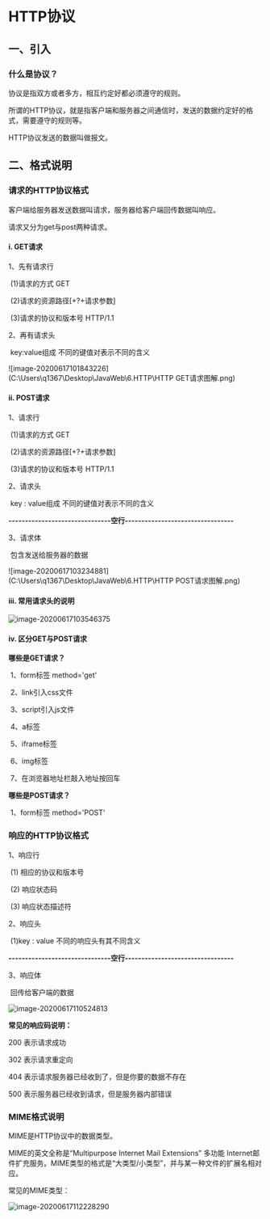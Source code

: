 # HTTP协议

## 一、引入

### 什么是协议？

协议是指双方或者多方，相互约定好都必须遵守的规则。

所谓的HTTP协议，就是指客户端和服务器之间通信时，发送的数据约定好的格式，需要遵守的规则等。

HTTP协议发送的数据叫做报文。

## 二、格式说明

### 请求的HTTP协议格式

客户端给服务器发送数据叫请求，服务器给客户端回传数据叫响应。

请求又分为get与post两种请求。

#### i. GET请求

1、先有请求行

​	(1)请求的方式					GET

​	(2)请求的资源路径[+?+请求参数]

​	(3)请求的协议和版本号	HTTP/1.1			

2、再有请求头

​	key:value组成		不同的键值对表示不同的含义

![image-20200617101843226](C:\Users\q1367\Desktop\JavaWeb\6.HTTP\HTTP GET请求图解.png)

#### ii. POST请求

1、请求行

​	(1)请求的方式					GET

​	(2)请求的资源路径[+?+请求参数]

​	(3)请求的协议和版本号	HTTP/1.1		

2、请求头

​	key : value组成		不同的键值对表示不同的含义

**-------------------------------空行---------------------------------**

3、请求体

​	包含发送给服务器的数据

![image-20200617103234881](C:\Users\q1367\Desktop\JavaWeb\6.HTTP\HTTP POST请求图解.png)

#### iii. 常用请求头的说明

![image-20200617103546375](C:\Users\q1367\Desktop\JavaWeb\6.HTTP\常用的请求头.png)

#### iv. 区分GET与POST请求

**哪些是GET请求？**

​	1、form标签 method='get'

​	2、link引入css文件

​	3、script引入js文件

​	4、a标签

​	5、iframe标签

​	6、img标签

​	7、在浏览器地址栏敲入地址按回车

**哪些是POST请求？**

​	1、form标签 method='POST'

### 响应的HTTP协议格式

1、响应行

​	(1) 相应的协议和版本号

​	(2) 响应状态码

​	(3) 响应状态描述符

2、响应头

​	(1)key : value			不同的响应头有其不同含义

**-------------------------------空行---------------------------------**

3、响应体

​	回传给客户端的数据

![image-20200617110524813](C:\Users\q1367\Desktop\JavaWeb\6.HTTP\HTTP响应图解.png)

**常见的响应码说明：**

200		表示请求成功

302		表示请求重定向

404		表示请求服务器已经收到了，但是你要的数据不存在

500		表示服务器已经收到请求，但是服务器内部错误

### MIME格式说明

MIME是HTTP协议中的数据类型。

MIME的英文全称是“Multipurpose Internet Mail Extensions” 多功能 Internet邮件扩充服务。MIME类型的格式是“大类型/小类型”，并与某一种文件的扩展名相对应。

常见的MIME类型：

![image-20200617112228290](C:\Users\q1367\Desktop\JavaWeb\6.HTTP\MIME类型对照表.png)